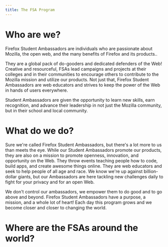 ```yaml
---
title: The FSA Program
---
```


# Who are we?
Firefox Student Ambassadors are individuals who are passionate about Mozilla, the open web, and the many benefits of Firefox and its products..

They are a global pack of do-gooders and dedicated defenders of the Web! Creative and resourceful, FSAs lead campaigns and projects at their colleges and in their communities to encourage others to contribute to the Mozilla mission and utilize our products. Not just that, Firefox Student Ambassadors are web educators and strives to keep the power of the Web in hands of users everywhere.

Student Ambassadors are given the opportunity to learn new skills, earn recognition, and advance their leadership in not just the Mozilla community, but in their school and local community.

# What do we do?
Sure we're called Firefox Student Ambassadors, but there's a lot more to us than meets the eye. While our Student Ambassadors promote our products, they are also on a mission to promote openness, innovation, and opportunity on the Web. They throw events teaching people how to code, build apps, and create awesome things online. They are web educators and seek to help people of all age and race. We know we're up against billion-dollar giants, but our Ambassadors are here tackling new challenges daily to fight for your privacy and for an open Web.

We don't control our ambassadors, we empower them to do good and to go above and beyond. Firefox Student Ambassadors have a purpose, a mission, and a whole lot of heart! Each day this program grows and we become closer and closer to changing the world.

# Where are the FSAs around the world?
